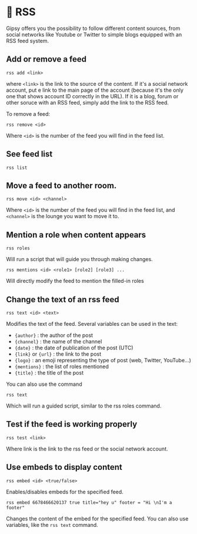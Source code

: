 <!--
Ce programme est régi par la licence CeCILL soumise au droit français et
respectant les principes de diffusion des logiciels libres. Vous pouvez
utiliser, modifier et/ou redistribuer ce programme sous les conditions
de la licence CeCILL diffusée sur le site "http://www.cecill.info".
-->

# 📰 RSS

Gipsy offers you the possibility to follow different content sources, from social networks like Youtube or Twitter to simple blogs equipped with an RSS feed system.

## Add or remove a feed

```
rss add <link>
```

where `<link>` is the link to the source of the content. If it's a social network account, put e link to the main page of the account (because it's the only one that shows account ID correctly in the URL). If it is a blog, forum or other soruce with an RSS feed, simply add the link to the RSS feed.

To remove a feed:

```
rss remove <id>
```

Where `<id>` is the number of the feed you will find in the feed list.

## See feed list

```
rss list
```

## Move a feed to another room.

```
rss move <id> <channel>
```

Where `<id>` is the number of the feed you will find in the feed list, and `<channel>` is the lounge you want to move it to.

## Mention a role when content appears

```
rss roles
```

Will run a script that will guide you through making changes.

```
rss mentions <id> <role1> [role2] [role3] ...
```

Will directly modify the feed to mention the filled-in roles

## Change the text of an rss feed

```
rss text <id> <text>
```

Modifies the text of the feed. Several variables can be used in the text:

* `{author}` : the author of the post
* `{channel}` : the name of the channel
* `{date}` : the date of publication of the post (UTC)
* `{link}` or `{url}` : the link to the post
* `{logo}` : an emoji representing the type of post (web, Twitter, YouTube...)
* `{mentions}` : the list of roles mentioned
* `{title}` : the title of the post

You can also use the command

```
rss text
```

Which will run a guided script, similar to the rss roles command.

## Test if the feed is working properly

```
rss test <link>
```

Where link is the link to the rss feed or the social network account.

## Use embeds to display content

```
rss embed <id> <true/false>
```

Enables/disables embeds for the specified feed.

```
rss embed 6678466620137 true title="hey u" footer = "Hi \nI'm a footer"
```

Changes the content of the embed for the specified feed. You can also use variables, like the `rss text` command.

